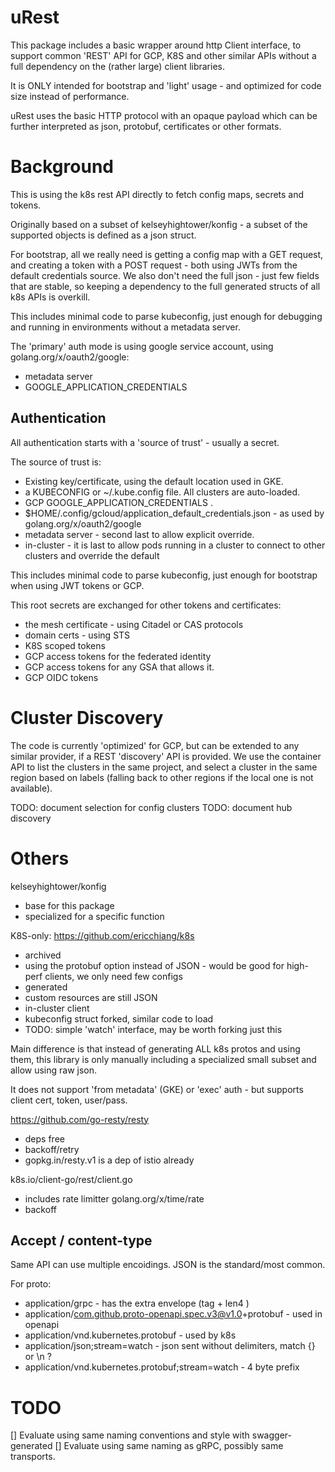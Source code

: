 # uRest

This package includes a basic wrapper around http Client interface, to support common 'REST' API for GCP, K8S and 
other similar APIs without a full dependency on the (rather large) client libraries.

It is ONLY intended for bootstrap and 'light' usage - and optimized for code size instead of performance.

uRest uses the basic HTTP protocol with an opaque payload which can be further interpreted as json, protobuf, 
certificates or other formats. 

# Background

This is using the k8s rest API directly to fetch config maps, secrets and tokens.

Originally based on a subset of kelseyhightower/konfig - a subset of the supported objects is defined as a json struct.

For bootstrap, all we really need is getting a config map with a GET request, and creating a token with a POST request - both using
JWTs from the default credentials source. We also don't need the full json - just few fields that are stable, so keeping
a dependency to the full generated structs of all k8s APIs is overkill.

This includes minimal code to parse kubeconfig, just enough for debugging and running in environments without a metadata server.

The 'primary' auth mode is using google service account, using golang.org/x/oauth2/google:
- metadata server
- GOOGLE_APPLICATION_CREDENTIALS

## Authentication

All authentication starts with a 'source of trust' - usually a secret.

The source of trust is:
- Existing key/certificate, using the default location used in GKE.
- a KUBECONFIG or ~/.kube.config file. All clusters are auto-loaded.
- GCP GOOGLE_APPLICATION_CREDENTIALS . 
- $HOME/.config/gcloud/application_default_credentials.json - as used by golang.org/x/oauth2/google
- metadata server - second last to allow explicit override.
- in-cluster - it is last to allow pods running in a cluster to connect to other clusters and 
  override the default

This includes minimal code to parse kubeconfig, just enough for bootstrap when using
JWT tokens or GCP.

This root secrets are exchanged for other tokens and certificates:
- the mesh certificate - using Citadel or CAS protocols
- domain certs - using STS
- K8S scoped tokens
- GCP access tokens for the federated identity
- GCP access tokens for any GSA that allows it.
- GCP OIDC tokens


# Cluster Discovery

The code is currently 'optimized' for GCP, but can be extended to any similar provider, if a REST 'discovery' API is
provided. We use the container API to list the clusters in the same project, and select a cluster in the same region
based on labels (falling back to other regions if the local one is not available).

TODO: document selection for config clusters
TODO: document hub discovery

#  Others

kelseyhightower/konfig
- base for this package 
- specialized for a specific function

K8S-only: https://github.com/ericchiang/k8s
- archived
- using the protobuf option instead of JSON - would be good for high-perf clients, we only need few configs
- generated
- custom resources are still JSON
- in-cluster client 
- kubeconfig struct forked, similar code to load
- TODO: simple 'watch' interface, may be worth forking just this

Main difference is that instead of generating ALL k8s protos and using them, this
library is only manually including a specialized small subset and allow using raw json.

It does not support 'from metadata' (GKE) or 'exec' auth - but supports client cert, token, user/pass.

https://github.com/go-resty/resty
- deps free
- backoff/retry
- gopkg.in/resty.v1 is a dep of istio already

k8s.io/client-go/rest/client.go
- includes rate limitter golang.org/x/time/rate
- backoff

## Accept / content-type

Same API can use multiple encoidings. JSON is the standard/most common.

For proto:
- application/grpc - has the extra envelope (tag + len4 )
- application/com.github.proto-openapi.spec.v3@v1.0+protobuf - used in openapi
- application/vnd.kubernetes.protobuf - used by k8s
- application/json;stream=watch - json sent without delimiters, match {} or \n ? 
- application/vnd.kubernetes.protobuf;stream=watch - 4 byte prefix


# TODO

[] Evaluate using same naming conventions and style with swagger-generated
[] Evaluate using same naming as gRPC, possibly same transports.
